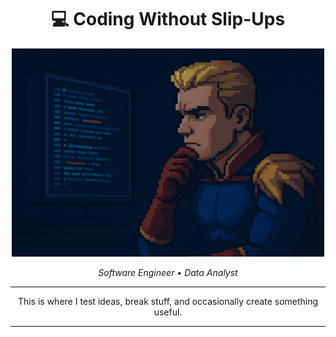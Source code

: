 <h1 align="center">💻 Coding Without Slip-Ups</h1>

<p align="center">
 <img src="homelander_coding.gif" width="500px" alt="homelander coding in pixel art" /> 
</p>

<p align="center">
  <em>Software Engineer • Data Analyst</em>
</p>

---
<p align="center">
  This is where I test ideas, break stuff, and occasionally create something useful.
</p>

---
<!--
**aronbarbosag/aronbarbosag** is a ✨ _special_ ✨ repository because its `README.md` (this file) appears on your GitHub profile.

Here are some ideas to get you started:

- 🔭 I’m currently working on ...
- 🌱 I’m currently learning ...
- 👯 I’m looking to collaborate on ...
- 🤔 I’m looking for help with ...
- 💬 Ask me about ...
- 📫 How to reach me: ...
- 😄 Pronouns: ...
- ⚡ Fun fact: ...
-->
